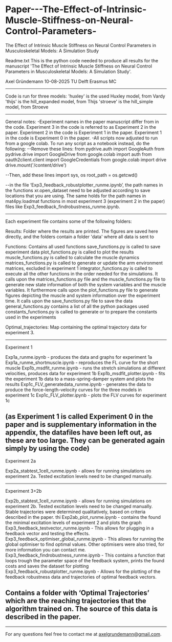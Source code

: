 # Paper---The-Effect-of-Intrinsic-Muscle-Stiffness-on-Neural-Control-Parameters-
The Effect of Intrinsic Muscle Stiffness on Neural Control Parameters in Musculoskeletal Models: A Simulation Study


Readme.txt
﻿This is the python code needed to produce all results for the manuscript 'The Effect of Intrinsic Muscle Stiffness on Neural Control Parameters in Musculoskeletal Models: A Simulation Study'.


Axel Gründemann 10-08-2025
TU Delft
Erasmus MC




----------------------------------------------------------------


Code is run for three models: 
'huxley' is the used Huxley model, from Vardy
'thijs' is the hill_expanded model, from Thijs
'stroeve' is the hill_simple model, from Stroeve


----------------------------------------------------------------


General notes: 
-Experiment names in the paper manuscript differ from in the code. Experiment 3 in the code is referred to as Experiment 2 in the paper. Experiment 2 in the code is Experiment 1 in the paper. Experiment 1 in the code is Experiment 0 in the paper.
-All scripts now adjusted to run from a google colab. To run any script as a notebook instead, do the following:
--Remove these lines:
from pydrive.auth import GoogleAuth
from pydrive.drive import GoogleDrive
from google.colab import auth
from oauth2client.client import GoogleCredentials
from google.colab import drive
drive.mount('/content/drive')


--Then, add these lines
import sys, os
root_path = os.getcwd()


--in the file ‘Exp3_feedback_robustplotter_runme.ipynb’, the path names in the functions xr.open_dataset need to be adjusted according to save locations that you are using. The same holds for the path names in mat4py.loadmat functions in most experiment 3 (experiment 2 in the paper) files like Exp3_feedback_findrobustness_runme.ipynb. 


----------------------------------------------------------------


Each experiment file contains some of the following folders:


Results: Folder where the results are printed. The figures are saved here directly, and the folders contain a folder 'data' where all data is sent to


Functions: Contains all used functions
save_functions.py is called to save experiment data
plot_functions.py is called to plot the results 
muscle_functions.py is called to calculate the muscle dynamics
matrices_functions.py is called to generate or update the arm environment matrices, excluded in experiment 1
integrator_functions.py is called to execute all the other functions in the order needed for the simulations. It calls upon the matrices_functions.py file and the muscle_functions.py file to generate new state information of both the system variables and the muscle variables. It furthermore calls upon the plot_functions.py file to generate figures depicting the muscle and system information over the experiment time. It calls upon the save_functions.py file to save the data
general_functions.py contains a list of all the python packages used
constants_functions.py is called to generate or to prepare the constants used in the experiments


Optimal_trajectories: Map containing the optimal trajectory data for experiment 3.


--------------------------------------------------------


Experiment 1


Exp1a_runme.ipynb - produces the data and graphs for experiment 1a
Exp1a_runme_shortmuscle.ipynb - reproduces the FL curve for the short muscle
Exp1b_msdfit_runme.ipynb - runs the stretch simulations at different velocities, produces data for experiment 1b
Exp1b_msdfit_plotter.ipynb - fits the experiment 1b data to a mass-spring-damper system and plots the results
Exp1c_FLV_generatedata_runme.ipynb - generates the data to produce the force-length-velocity curves for the three models in experiment 1c
Exp1c_FLV_plotter.ipynb - plots the FLV curves for experiment 1c


(as Experiment 1 is called Experiment 0 in the paper and is supplementary information in the appendix, the datafiles have been left out, as these are too large. They can be generated again simply by using the code)
--------------------------------------------------------


Experiment 2a


Exp2a_stabtest_1cell_runme.ipynb - allows for running simulations on experiment 2a. Tested excitation levels need to be changed manually.


--------------------------------------------------------


Experiment 3+2b


Exp2b_stabtest_1cell_runme.ipynb - allows for running simulations on experiment 2b. Tested excitation levels need to be changed manually. Stable trajectories were determined qualitatively, based on criteria described in the paper. thi
Exp2ab_plot_runme.ipynb - contains the found the minimal excitation levels of experiment 2 and plots the graph 
Exp3_feedback_testvector_runme.ipynb - This allows for plugging in a feedback vector and testing the effects.
Exp3_feedback_optimiser_global_runme.ipynb - This allows for running the global optimiser to find optimal values. Other optimisers were also tried, for more information you can contact me.
Exp3_feedback_findrobustness_runme.ipynb - This contains a function that loops trough the parameter space of the feedback system, prints the found costs and saves the dataset for plotting 
Exp3_feedback_robustplotter_runme.ipynb - Allows for the plotting of the feedback robustness data and trajectories of optimal feedback vectors.


Contains a folder with ‘Optimal Trajectories’ which are the reaching trajectories that the algorithm trained on. The source of this data is described in the paper.
--------------------------------------------------------


--------------------------------------------------------




For any questions feel free to contact me at axelgrundemann@gmail.com.
